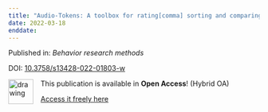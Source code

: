 ```yaml
---
title: "Audio-Tokens: A toolbox for rating[comma] sorting and comparing audio samples in the browser."
date: 2022-03-18
enddate:
---
```


Published in: *Behavior research methods*

DOI: [10.3758/s13428-022-01803-w](https://doi.org/10.3758/s13428-022-01803-w)

<img src="https://upload.wikimedia.org/wikipedia/commons/thumb/7/77/Open_Access_logo_PLoS_transparent.svg/800px-Open_Access_logo_PLoS_transparent.svg.png" alt="drawing" width="50" align="left"/> &nbsp;&nbsp;&nbsp;This publication is available in **Open Access**! (Hybrid OA)

&nbsp;&nbsp;&nbsp;<a href="https://link.springer.com/content/pdf/10.3758/s13428-022-01803-w.pdf">Access it freely here</a>

